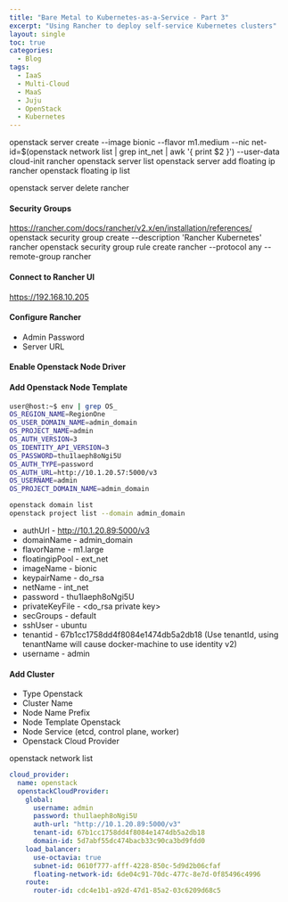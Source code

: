 ```yaml
---
title: "Bare Metal to Kubernetes-as-a-Service - Part 3"
excerpt: "Using Rancher to deploy self-service Kubernetes clusters"
layout: single
toc: true
categories:
  - Blog
tags:
  - IaaS
  - Multi-Cloud
  - MaaS
  - Juju
  - OpenStack
  - Kubernetes
---
```


openstack server create --image bionic --flavor m1.medium --nic net-id=$(openstack network list | grep int_net | awk '{ print $2 }') --user-data cloud-init rancher
openstack server list
openstack server add floating ip rancher <ip>
openstack floating ip list
 
openstack server delete rancher

#### Security Groups
https://rancher.com/docs/rancher/v2.x/en/installation/references/
openstack security group create --description 'Rancher Kubernetes' rancher
openstack security group rule create rancher  --protocol any --remote-group rancher

#### Connect to Rancher UI
https://192.168.10.205

#### Configure Rancher
- Admin Password
- Server URL

#### Enable Openstack Node Driver

#### Add Openstack Node Template
```bash
user@host:~$ env | grep OS_
OS_REGION_NAME=RegionOne
OS_USER_DOMAIN_NAME=admin_domain
OS_PROJECT_NAME=admin
OS_AUTH_VERSION=3
OS_IDENTITY_API_VERSION=3
OS_PASSWORD=thu1laeph8oNgi5U
OS_AUTH_TYPE=password
OS_AUTH_URL=http://10.1.20.57:5000/v3
OS_USERNAME=admin
OS_PROJECT_DOMAIN_NAME=admin_domain

openstack domain list
openstack project list --domain admin_domain

```
- authUrl - http://10.1.20.89:5000/v3
- domainName - admin_domain
- flavorName - m1.large
- floatingipPool - ext_net
- imageName - bionic
- keypairName - do_rsa
- netName - int_net
- password - thu1laeph8oNgi5U
- privateKeyFile - <do_rsa private key>
- secGroups - default
- sshUser - ubuntu
- tenantid - 67b1cc1758dd4f8084e1474db5a2db18 (Use tenantId, using tenantName will cause docker-machine to use identity v2)
- username - admin

#### Add Cluster
- Type Openstack
- Cluster Name
- Node Name Prefix
- Node Template Openstack
- Node Service (etcd, control plane, worker)
- Openstack Cloud Provider

openstack network list

```yaml
cloud_provider:
  name: openstack
  openstackCloudProvider:
    global: 
      username: admin
      password: thu1laeph8oNgi5U
      auth-url: "http://10.1.20.89:5000/v3"
      tenant-id: 67b1cc1758dd4f8084e1474db5a2db18
      domain-id: 5d7abf55dc474bacb33c90ca3bd9fdd0
    load_balancer:
      use-octavia: true
      subnet-id: 0610f777-afff-4228-850c-5d9d2b06cfaf
      floating-network-id: 6de04c91-70dc-477c-8e7d-0f85496c4996
    route:
      router-id: cdc4e1b1-a92d-47d1-85a2-03c6209d68c5
```

